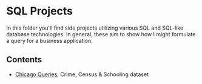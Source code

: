 # SQL Projects
In this folder you'll find side projects utilizing various SQL and SQL-like database technologies. In general, these aim to show how I might formulate a query for a business application.

## Contents
* [Chicago Queries](https://github.com/peterdlt/Portfolio/blob/main/SQL/chicago.crime.sql); Crime, Census & Schooling dataset
